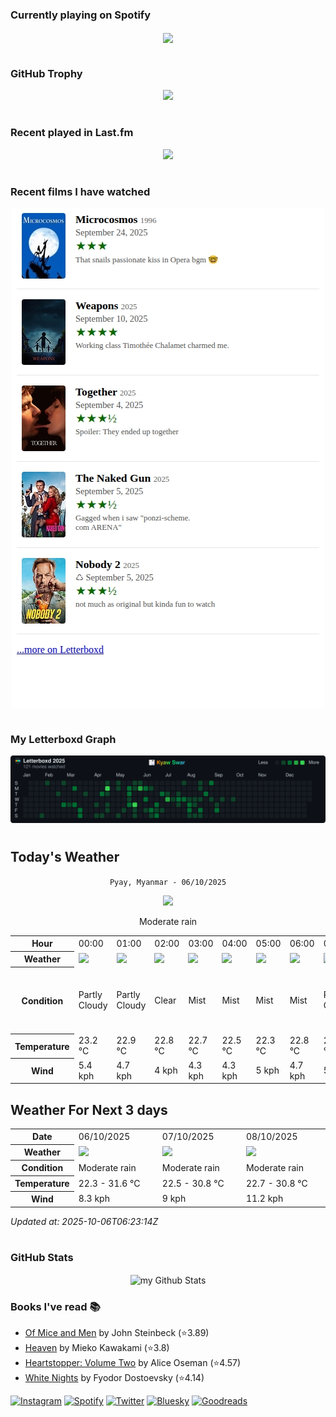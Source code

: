 #
### Currently playing on Spotify 
<p align="center">
  <img align="center" src="https://spotify-github-profile.kittinanx.com/api/view?uid=cdl24hkuj7v7dj6n9l3lyi3j1&cover_image=true&theme=apple&show_offline=true&background_color=121212&interchange=false&mode=light"/>
</p>

#
### GitHub Trophy 
<p align="center">
  <img src="https://github-profile-trophy.vercel.app/?username=laminthurein1411&theme=juicyfresh&no-bg=true" />
</p>

#
### Recent played in Last.fm
<p align="center">
  <img src="https://lastfm-recently-played.vercel.app/api?user=laminthurein" />
</p>

#
### Recent films I have watched 
<p align="center">
  <img align="center" src="https://github.com/laminthurein1411/laminthurein1411/blob/main/film.jpg"/>
</p>

#
### My Letterboxd Graph
<p align="center">
  <a href="https://letterboxd.com/laminthurein/" target="_blank">
    <picture>
      <source
        media="(prefers-color-scheme: dark)"
        srcset="https://github.com/laminthurein1411/letterboxd-graph/blob/main/images/github-letterboxd-dark.svg"
      />
      <source
        media="(prefers-color-scheme: light)"
        srcset="https://github.com/laminthurein1411/letterboxd-graph/blob/main/images/github-letterboxd-light.svg"
      />
      <img
        alt="Letterboxd contribution graph"
        src="https://github.com/laminthurein1411/letterboxd-graph/blob/main/images/github-letterboxd-dark.svg"
      />
    </picture>
  </a>
</p>

#

## Today's Weather
<div align="center">


`Pyay, Myanmar - 06/10/2025`

<img src="https://cdn.weatherapi.com/weather/64x64/day/302.png"/>

Moderate rain

</div>


<table>
    <tr>
        <th>Hour</th>
        <td>00:00</td><td>01:00</td><td>02:00</td><td>03:00</td><td>04:00</td><td>05:00</td><td>06:00</td><td>07:00</td><td>08:00</td><td>09:00</td><td>10:00</td><td>11:00</td><td>12:00</td><td>13:00</td><td>14:00</td><td>15:00</td><td>16:00</td><td>17:00</td><td>18:00</td><td>19:00</td><td>20:00</td><td>21:00</td><td>22:00</td><td>23:00</td>
    </tr>
    <tr>
        <th>Weather</th>
        <td><img src="https://cdn.weatherapi.com/weather/64x64/night/116.png"></img></td><td><img src="https://cdn.weatherapi.com/weather/64x64/night/116.png"></img></td><td><img src="https://cdn.weatherapi.com/weather/64x64/night/113.png"></img></td><td><img src="https://cdn.weatherapi.com/weather/64x64/night/143.png"></img></td><td><img src="https://cdn.weatherapi.com/weather/64x64/night/143.png"></img></td><td><img src="https://cdn.weatherapi.com/weather/64x64/night/143.png"></img></td><td><img src="https://cdn.weatherapi.com/weather/64x64/day/143.png"></img></td><td><img src="https://cdn.weatherapi.com/weather/64x64/day/116.png"></img></td><td><img src="https://cdn.weatherapi.com/weather/64x64/day/113.png"></img></td><td><img src="https://cdn.weatherapi.com/weather/64x64/day/116.png"></img></td><td><img src="https://cdn.weatherapi.com/weather/64x64/day/116.png"></img></td><td><img src="https://cdn.weatherapi.com/weather/64x64/day/116.png"></img></td><td><img src="https://cdn.weatherapi.com/weather/64x64/day/116.png"></img></td><td><img src="https://cdn.weatherapi.com/weather/64x64/day/386.png"></img></td><td><img src="https://cdn.weatherapi.com/weather/64x64/day/386.png"></img></td><td><img src="https://cdn.weatherapi.com/weather/64x64/day/386.png"></img></td><td><img src="https://cdn.weatherapi.com/weather/64x64/day/386.png"></img></td><td><img src="https://cdn.weatherapi.com/weather/64x64/day/176.png"></img></td><td><img src="https://cdn.weatherapi.com/weather/64x64/night/176.png"></img></td><td><img src="https://cdn.weatherapi.com/weather/64x64/night/113.png"></img></td><td><img src="https://cdn.weatherapi.com/weather/64x64/night/113.png"></img></td><td><img src="https://cdn.weatherapi.com/weather/64x64/night/113.png"></img></td><td><img src="https://cdn.weatherapi.com/weather/64x64/night/113.png"></img></td><td><img src="https://cdn.weatherapi.com/weather/64x64/night/113.png"></img></td>
    </tr>
    <tr>
        <th>Condition</th>
        <td width="200px">Partly Cloudy </td><td width="200px">Partly Cloudy </td><td width="200px">Clear </td><td width="200px">Mist</td><td width="200px">Mist</td><td width="200px">Mist</td><td width="200px">Mist</td><td width="200px">Partly Cloudy </td><td width="200px">Sunny</td><td width="200px">Partly Cloudy </td><td width="200px">Partly Cloudy </td><td width="200px">Partly Cloudy </td><td width="200px">Partly Cloudy </td><td width="200px">Patchy light rain in area with thunder</td><td width="200px">Patchy light rain in area with thunder</td><td width="200px">Patchy light rain in area with thunder</td><td width="200px">Patchy light rain in area with thunder</td><td width="200px">Patchy rain nearby</td><td width="200px">Patchy rain nearby</td><td width="200px">Clear </td><td width="200px">Clear </td><td width="200px">Clear </td><td width="200px">Clear </td><td width="200px">Clear </td>
    </tr>
    <tr>
        <th>Temperature</th>
        <td>23.2 °C</td><td>22.9 °C</td><td>22.8 °C</td><td>22.7 °C</td><td>22.5 °C</td><td>22.3 °C</td><td>22.8 °C</td><td>24.8 °C</td><td>26.4 °C</td><td>28 °C</td><td>29.3 °C</td><td>30.5 °C</td><td>31.2 °C</td><td>31.6 °C</td><td>31.3 °C</td><td>30.5 °C</td><td>29.4 °C</td><td>27.2 °C</td><td>25.5 °C</td><td>24.8 °C</td><td>24.3 °C</td><td>23.8 °C</td><td>23.5 °C</td><td>23.3 °C</td>
    </tr>
    <tr>
        <th>Wind</th>
        <td>5.4 kph</td><td>4.7 kph</td><td>4 kph</td><td>4.3 kph</td><td>4.3 kph</td><td>5 kph</td><td>4.7 kph</td><td>5 kph</td><td>5.8 kph</td><td>5.8 kph</td><td>6.1 kph</td><td>5 kph</td><td>5.4 kph</td><td>5.8 kph</td><td>6.8 kph</td><td>8.3 kph</td><td>7.2 kph</td><td>6.5 kph</td><td>6.8 kph</td><td>7.2 kph</td><td>6.8 kph</td><td>6.8 kph</td><td>6.8 kph</td><td>6.5 kph</td>
    </tr>
</table>


## Weather For Next 3 days


<table>
    <tr>
        <th>Date</th>
        <td>06/10/2025</td><td>07/10/2025</td><td>08/10/2025</td>
    </tr>
    <tr>
        <th>Weather</th>
        <td><img src="https://cdn.weatherapi.com/weather/64x64/day/302.png"/></td><td><img src="https://cdn.weatherapi.com/weather/64x64/day/302.png"/></td><td><img src="https://cdn.weatherapi.com/weather/64x64/day/302.png"/></td>
    </tr>
    <tr>
        <th>Condition</th>
        <td width="200px">Moderate rain</td><td width="200px">Moderate rain</td><td width="200px">Moderate rain</td>
    </tr>
    <tr>
        <th>Temperature</th>
        <td>22.3 -  31.6 °C</td><td>22.5 -  30.8 °C</td><td>22.7 -  30.8 °C</td>
    </tr>
    <tr>
        <th>Wind</th>
        <td>8.3 kph</td><td>9 kph</td><td>11.2 kph</td>
    </tr>
</table>


*Updated at: 2025-10-06T06:23:14Z*


#
### GitHub Stats
<p align="center">
     <img align="center" src="https://github-readme-stats.vercel.app/api?username=laminthurein1411&include_all_commits=true&count_private=true&show_icons=true&line_height=20&title_color=2B5BBD&icon_color=1124BB&text_color=A1A1A1&bg_color=0,000000,130F40" alt="my Github Stats"/>
</p>

### Books I've read 📚 

- [Of Mice and Men](https://www.goodreads.com/review/show/6567069244?utm_medium=api&utm_source=rss) by John Steinbeck (⭐️3.89)
- [Heaven](https://www.goodreads.com/review/show/6452394435?utm_medium=api&utm_source=rss) by Mieko Kawakami (⭐️3.8)
- [Heartstopper: Volume Two](https://www.goodreads.com/review/show/4890630871?utm_medium=api&utm_source=rss) by Alice Oseman (⭐️4.57)
- [White Nights](https://www.goodreads.com/review/show/7725841553?utm_medium=api&utm_source=rss) by Fyodor Dostoevsky (⭐️4.14)



<a href="https://www.instagram.com/kyaw_swar_pyae_wai_shein" target="_blank"><img src="https://img.shields.io/badge/Instagram-%23E4405F.svg?&style=flat-square&logo=instagram&logoColor=white" alt="Instagram"></a>
<a href="https://open.spotify.com/user/cdl24hkuj7v7dj6n9l3lyi3j1" target="_blank"><img src="https://img.shields.io/badge/Spotify-%231ED760.svg?&style=flat-square&logo=spotify&logoColor=white" alt="Spotify"></a>
<a href="https://twitter.com/laminthurein144" target="_blank"><img src="https://img.shields.io/badge/--twitter?label=Twitter&logo=Twitter&logoColor=white" alt="Twitter"></a>
<a href="https://bsky.app/profile/laminthurein144.bsky.social" target="_blank"><img src="https://img.shields.io/badge/Bluesky-0285FF?logo=bluesky&logoColor=fff" alt="Bluesky"></a>
<a href="https://www.goodreads.com/user/show/92063322" target="_blank"><img src="https://img.shields.io/badge/Goodreads-372213?logo=goodreads&logoColor=fff" alt="Goodreads"></a>
